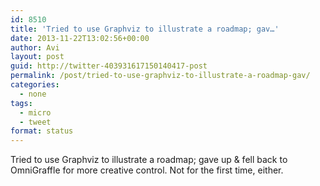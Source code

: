 ```yaml
---
id: 8510
title: 'Tried to use Graphviz to illustrate a roadmap; gav…'
date: 2013-11-22T13:02:56+00:00
author: Avi
layout: post
guid: http://twitter-403931617150140417-post
permalink: /post/tried-to-use-graphviz-to-illustrate-a-roadmap-gav/
categories:
  - none
tags:
  - micro
  - tweet
format: status
---
```

Tried to use Graphviz to illustrate a roadmap; gave up & fell back to OmniGraffle for more creative control. Not for the first time, either.